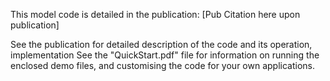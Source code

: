 This model code is detailed in the publication:
[Pub Citation here upon publication]

See the publication for detailed description of the code and its operation, implementation
See the "QuickStart.pdf" file for information on running the enclosed demo files, and customising the code for your own applications.
